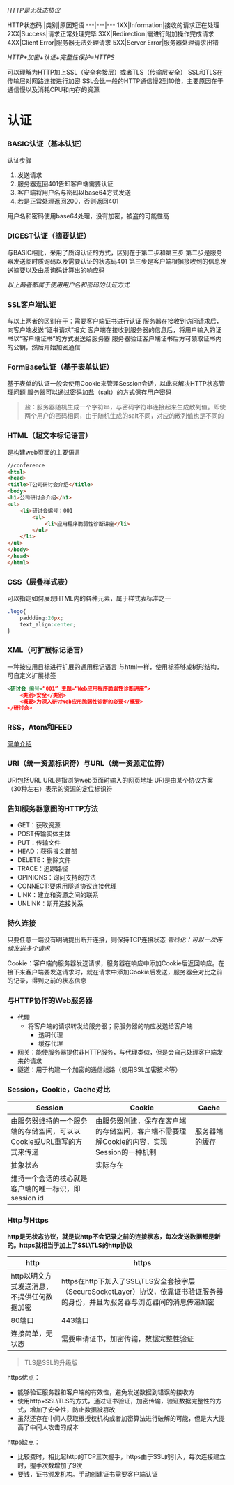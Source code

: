 *HTTP是无状态协议*

HTTP状态码
|类别|原因短语
---|---|---
1XX|Information|接收的请求正在处理
2XX|Success|请求正常处理完毕
3XX|Redirection|需进行附加操作完成请求
4XX|Client Error|服务器无法处理请求
5XX|Server Error|服务器处理请求出错

*HTTP+加密+认证+完整性保护=HTTPS*

可以理解为HTTP加上SSL（安全套接层）或者TLS（传输层安全）
SSL和TLS在传输层对网路连接进行加密
SSL会比一般的HTTP通信慢2到10倍，主要原因在于通信慢以及消耗CPU和内存的资源

# 认证
### BASIC认证（基本认证）
认证步骤
1.	发送请求
2.	服务器返回401告知客户端需要认证
3.	客户端将用户名与密码以base64方式发送
4.	若是正常处理返回200，否则返回401

用户名和密码使用base64处理，没有加密，被盗的可能性高


### DIGEST认证（摘要认证）

与BASIC相比，采用了质询认证的方式，区别在于第二步和第三步
第二步是服务器发送临时质询码以及需要认证的状态码401
第三步是客户端根据接收到的信息发送摘要以及由质询码计算出的响应码

*以上两者都属于使用用户名和密码的认证方式*

### SSL客户端认证

与以上两者的区别在于：需要客户端证书进行认证
服务器在接收到访问请求后，向客户端发送“证书请求”报文
客户端在接收到服务器的信息后，将用户输入的证书以“客户端证书”的方式发送给服务器
服务器验证客户端证书后方可领取证书内的公钥，然后开始加密通信

### FormBase认证（基于表单认证）

基于表单的认证一般会使用Cookie来管理Session会话，以此来解决HTTP状态管理问题
服务器可以通过密码加盐（salt）的方式保存用户密码
>盐：服务器随机生成一个字符串，与密码字符串连接起来生成散列值。即使两个用户的密码相同，由于随机生成的salt不同，对应的散列值也是不同的

### HTML（超文本标记语言）
是构建web页面的主要语言
~~~html
//conference
<html>
<head>
<title>T公司研讨会介绍</title>
<body>
<h1>公司研讨会介绍</h1>
<ul>
	<li>研讨会编号：001
    	<ul>
        	<li>应用程序脆弱性诊断讲座</li>
        </ul>
    </li>
</ul>
</body>
</head>
</html>
~~~

### CSS（层叠样式表）
可以指定如何展现HTML内的各种元素，属于样式表标准之一

~~~CSS
.logo{
	paddding:20px;
    text_align:center;
}
~~~

### XML（可扩展标记语言）

一种按应用目标进行扩展的通用标记语言
与html一样，使用标签够成树形结构，可自定义扩展标签

~~~xml
<研讨会 编号=“001” 主题=“Web应用程序脆弱性诊断讲座”>
	<类别>安全</类别>
    <概要>为深入研讨Web应用脆弱性诊断的必要</概要>
</研讨会>
~~~

### RSS，Atom和FEED
[简单介绍](http://wenzhixin.net.cn/2013/11/08/rss_atom_feed_php)

### URI（统一资源标识符）与URL（统一资源定位符）
URI包括URL
URL是指浏览web页面时输入的网页地址
URI是由某个协议方案（30种左右）表示的资源的定位标识符

### 告知服务器意图的HTTP方法
*	GET：获取资源
*	POST传输实体主体
*	PUT：传输文件
*	HEAD：获得报文首部
*	DELETE：删除文件
*	TRACE：追踪路径
*	OPINIONS：询问支持的方法
*	CONNECT:要求用隧道协议连接代理
*	LINK：建立和资源之间的联系
*	UNLINK：断开连接关系

### 持久连接
只要任意一端没有明确提出断开连接，则保持TCP连接状态
*管线化：可以一次连续发送多个请求*

Cookie：客户端向服务器发送请求，服务器在响应中添加Cookie后返回响应。在接下来客户端要发送请求时，就在请求中添加Cookie后发送，服务器会对比之前的记录，得到之前的状态信息

### 与HTTP协作的Web服务器
*	代理
	*	将客户端的请求转发给服务器；将服务器的响应发送给客户端
		*	透明代理
		*	缓存代理
*	网关：能使服务器提供非HTTP服务，与代理类似，但是会自己处理客户端发来的请求
*	隧道：用于构建一个加密的通信线路（使用SSL加密技术等）

### Session，Cookie，Cache对比
Session|Cookie|Cache
--|--|--
由服务器维持的一个服务端的存储空间，可以以Cookie或URL重写的方式来传递|由服务器创建，保存在客户端的存储空间，客户端不需要理解Cookie的内容，实现Session的一种机制|服务器端的缓存
抽象状态|实际存在|
维持一个会话的核心就是客户端的唯一标识，即 session id||

### Http与Https

**http是无状态协议，就是说http不会记录之前的连接状态，每次发送数据都是新的。https就相当于加上了SSL\TLS的http协议**

http|https
--|--
http以明文方式发送消息，不提供任何数据加密|https在http下加入了SSL\TLS安全套接字层（SecureSocketLayer）协议，依靠证书验证服务器的身份，并且为服务器与浏览器间的消息传递加密
80端口|443端口
连接简单，无状态|需要申请证书，加密传输，数据完整性验证

>TLS是SSL的升级版

https优点：

*	能够验证服务器和客户端的有效性，避免发送数据到错误的接收方
*	使用http+SSL\TLS的方式，通过证书验证，加密传输，验证数据完整性的方式，增加了安全性，防止数据被篡改
*	虽然还存在中间人获取根授权机构或者加密算法进行破解的可能，但是大大提高了中间人攻击的成本

https缺点：

*	比较费时，相比起http的TCP三次握手，https由于SSL的引入，每次连接建立时，握手次数增加了9次
*	要钱，证书颁发机构。手动创建证书需要客户端认证